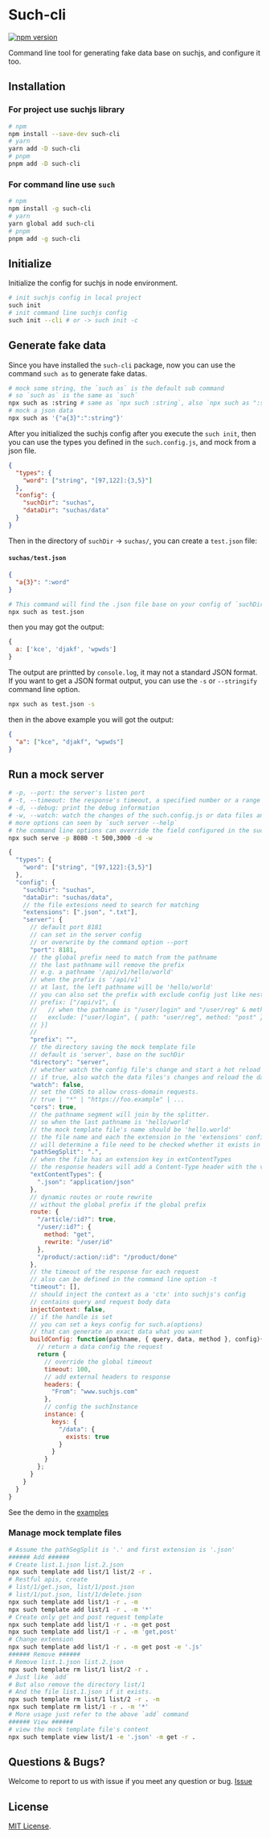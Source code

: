 # Such-cli
[![npm version](https://badge.fury.io/js/such-cli.svg)](https://badge.fury.io/js/such-cli)

Command line tool for generating fake data base on suchjs, and configure it too.
## Installation

### For project use suchjs library

```bash 
# npm
npm install --save-dev such-cli
# yarn
yarn add -D such-cli
# pnpm
pnpm add -D such-cli
```

### For command line use `such`
```bash 
# npm
npm install -g such-cli
# yarn
yarn global add such-cli
# pnpm
pnpm add -g such-cli
```


## Initialize

Initialize the config for suchjs in node environment.

```bash
# init suchjs config in local project
such init
# init command line suchjs config
such init --cli # or -> such init -c
```

## Generate fake data

Since you have installed the `such-cli` package, now you can use the command `such as` to generate fake datas.

```bash
# mock some string, the `such as` is the default sub command
# so `such as` is the same as `such`
npx such as :string # same as `npx such :string`, also `npx such as ":string"`
# mock a json data
npx such as '{"a{3}":":string"}'
```

After you initialized the suchjs config after you execute the `such init`, then you can use the types you defined in the `such.config.js`, and mock from a json file.

```json
{
  "types": {
    "word": ["string", "[97,122]:{3,5}"]
  },
  "config": {
    "suchDir": "suchas",
    "dataDir": "suchas/data"
  }
}
```

Then in the directory of `suchDir` -> `suchas/`, you can create a `test.json` file:

#### `suchas/test.json`

```json
{
  "a{3}": ":word"
}
```

```bash
# This command will find the .json file base on your config of `suchDir`
npx such as test.json
```

then you may got the output:

```javascript
{
  a: ['kce', 'djakf', 'wpwds']
}
```

The output are printted by `console.log`, it may not a standard JSON format. If you want to get a JSON format output, you can use the `-s` or `--stringify` command line option.

```bash
npx such as test.json -s
```

then in the above example you will got the output:

```json
{
  "a": ["kce", "djakf", "wpwds"]
}
```

## Run a mock server

```bash
# -p, --port: the server's listen port
# -t, --timeout: the response's timeout, a specified number or a range for random
# -d, --debug: print the debug information
# -w, --watch: watch the changes of the such.config.js or data files and start a hot reload. 
# more options can seen by `such server --help`
# the command line options can override the field configured in the such.config.js 
npx such serve -p 8080 -t 500,3000 -d -w

```

```javascript
{
  "types": {
    "word": ["string", "[97,122]:{3,5}"]
  },
  "config": {
    "suchDir": "suchas",
    "dataDir": "suchas/data",
    // the file extesions need to search for matching
    "extensions": [".json", ".txt"], 
    "server": {
      // default port 8181
      // can set in the server config
      // or overwrite by the command option --port
      "port": 8181,
      // the global prefix need to match from the pathname
      // the last pathname will remove the prefix
      // e.g. a pathname '/api/v1/hello/world'
      // when the prefix is '/api/v1'
      // at last, the left pathname will be 'hello/world'
      // you can also set the prefix with exclude config just like nestjs
      // prefix: ["/api/v1", {
      //   // when the pathname is "/user/login" and "/user/reg" & method is post
      //   exclude: ["user/login", { path: "user/reg", method: "post" }]
      // }]
      // 
      "prefix": "",
      // the directory saving the mock template file
      // default is 'server', base on the suchDir
      "directory": "server",
      // whether watch the config file's change and start a hot reload 
      // if true, also watch the data files's changes and reload the datas. 
      "watch": false,
      // set the CORS to allow cross-domain requests.
      // true | "*" | "https://foo.example" | ...
      "cors": true,
      // the pathname segment will join by the splitter.
      // so when the last pathname is 'hello/world'
      // the mock template file's name should be 'hello.world'
      // the file name and each the extension in the 'extensions' config 
      // will determine a file need to be checked whether it exists in the serverDir  
      "pathSegSplit": ".",
      // when the file has an extension key in extContentTypes
      // the response headers will add a Content-Type header with the value
      "extContentTypes": {
        ".json": "application/json"
      },
      // dynamic routes or route rewrite
      // without the global prefix if the global prefix
      route: {
        "/article/:id?": true,
        "/user/:id?": {
          method: "get",
          rewrite: "/user/id"
        },
        "/product/:action/:id": "/product/done"
      },
      // the timeout of the response for each request
      // also can be defined in the command line option -t
      "timeout": [],
      // should inject the context as a 'ctx' into suchjs's config
      // contains query and request body data
      injectContext: false,
      // if the handle is set
      // you can set a keys config for such.a(options)
      // that can generate an exact data what you want 
      buildConfig: function(pathname, { query, data, method }, config){
        // return a data config the request
        return {
          // override the global timeout
          timeout: 100,
          // add external headers to response
          headers: {
            "From": "www.suchjs.com"
          },
          // config the suchInstance
          instance: {
            keys: {
              "/data": {
                exists: true
              }
            }
          }
        };
      }
    }
  }
}
```
See the demo in the [examples](./examples/)

### Manage mock template files

```bash
# Assume the pathSegSplit is '.' and first extension is '.json'
###### Add ######
# Create list.1.json list.2.json
npx such template add list/1 list/2 -r .
# Restful apis, create 
# list/1/get.json, list/1/post.json
# list/1/put.json, list/1/delete.json
npx such template add list/1 -r . -m
npx such template add list/1 -r . -m '*'
# Create only get and post request template
npx such template add list/1 -r . -m get post
npx such template add list/1 -r . -m 'get,post'
# Change extension
npx such template add list/1 -r . -m get post -e '.js'
###### Remove ######
# Remove list.1.json list.2.json
npx such template rm list/1 list/2 -r .
# Just like `add` 
# But also remove the directory list/1
# And the file list.1.json if it exists.
npx such template rm list/1 list/2 -r . -m
npx such template rm list/1 -r . -m '*'
# More usage just refer to the above `add` command
###### View ######
# view the mock template file's content
npx such template view list/1 -e '.json' -m get -r .
```

## Questions & Bugs?

Welcome to report to us with issue if you meet any question or bug. [Issue](https://github.com/suchjs/such-cli/issues)

## License

[MIT License](./LICENSE).
